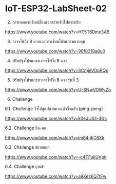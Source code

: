 # IoT-ESP32-LabSheet-02

 2. การทดลองปรับเปลี่ยนเวลาสำหรับไฟกระพริบ
 
  https://www.youtube.com/watch?v=HT5T6Dmx3A8

 3. วงจรไฟวิ่ง 8 ดวงและการเขียนโปรแกรมควบคุม  
 
 https://www.youtube.com/watch?v=98f831Ba8u0

 4. ปรับปรุงโปรแกรมวงจรไฟวิ่ง 8 ดวง     
 
 https://www.youtube.com/watch?v=SCmjeVDpRQg

 5. ปรับปรุงโปรแกรมวงจรไฟวิ่ง 8 ดวง รุ่นที่ 3
 
  https://www.youtube.com/watch?v=U-SNwVOWyZo

 6. Challenge  
 
 6.1. Challenge วิ่งไปสุดปลายทางแล้ววิ่งกลับ (ping-pong)
 
 https://www.youtube.com/watch?v=k0eJU63-dGc

 6.2. Challenge ยืด-หด  
 
 https://www.youtube.com/watch?v=im84j4jC6Xk

 6.3. Challenge ขยายออก 
 
 https://www.youtube.com/watch?v=-c4TFukUVpk

 6.4. Challenge ยุบเข้า
 
 https://www.youtube.com/watch?v=a9Xez6Q7tFw
